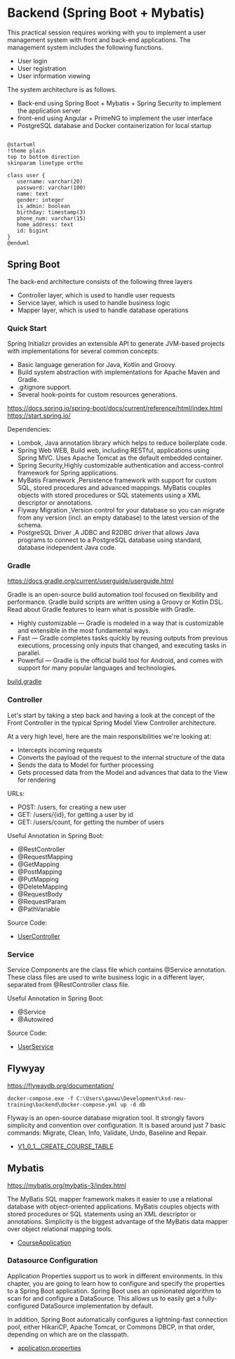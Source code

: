  # Backend (Spring Boot + Mybatis)

This practical session requires working with you to implement a user management system with front and back-end
applications. The management system includes the following functions.

- User login
- User registration
- User information viewing

The system architecture is as follows.

- Back-end using Spring Boot + Mybatis + Spring Security to implement the application server
- front-end using Angular + PrimeNG to implement the user interface
- PostgreSQL database and Docker containerization for local startup

```plantuml

@startuml
!theme plain
top to bottom direction
skinparam linetype ortho

class user {
   username: varchar(20)
   password: varchar(100)
   name: text
   gender: integer
   is_admin: boolean
   birthday: timestamp(3)
   phone_num: varchar(15)
   home_address: text
   id: bigint
}
@enduml

```

## Spring Boot

The back-end architecture consists of the following three layers

- Controller layer, which is used to handle user requests
- Service layer, which is used to handle business logic
- Mapper layer, which is used to handle database operations

### Quick Start

Spring Initializr provides an extensible API to generate JVM-based projects with implementations for several common
concepts:

- Basic language generation for Java, Kotlin and Groovy.
- Build system abstraction with implementations for Apache Maven and Gradle.
- .gitignore support.
- Several hook-points for custom resources generations.

https://docs.spring.io/spring-boot/docs/current/reference/html/index.html
https://start.spring.io/

Dependencies:

- Lombok, Java annotation library which helps to reduce boilerplate code.
- Spring Web WEB, Build web, including RESTful, applications using Spring MVC. Uses Apache Tomcat as the default
  embedded container.
- Spring Security,Highly customizable authentication and access-control framework for Spring applications.
- MyBatis Framework ,Persistence framework with support for custom SQL, stored procedures and advanced mappings. MyBatis
  couples objects with stored procedures or SQL statements using a XML descriptor or annotations.
- Flyway Migration ,Version control for your database so you can migrate from any version (incl. an empty database) to
  the latest version of the schema.
- PostgreSQL Driver ,A JDBC and R2DBC driver that allows Java programs to connect to a PostgreSQL database using
  standard, database independent Java code.

### Gradle

https://docs.gradle.org/current/userguide/userguide.html

Gradle is an open-source build automation tool focused on flexibility and performance. Gradle build scripts are written
using a Groovy or Kotlin DSL. Read about Gradle features to learn what is possible with Gradle.

- Highly customizable — Gradle is modeled in a way that is customizable and extensible in the most fundamental ways.
- Fast — Gradle completes tasks quickly by reusing outputs from previous executions, processing only inputs that
  changed,
  and executing tasks in parallel.
- Powerful — Gradle is the official build tool for Android, and comes with support for many popular languages and
  technologies.

[build.gradle](/backend/build.gradle)

### Controller

Let's start by taking a step back and having a look at the concept of the Front Controller in the typical Spring Model
View Controller architecture.

At a very high level, here are the main responsibilities we're looking at:

- Intercepts incoming requests
- Converts the payload of the request to the internal structure of the data
- Sends the data to Model for further processing
- Gets processed data from the Model and advances that data to the View for rendering

URLs:

- POST: /users, for creating a new user
- GET: /users/{id}, for getting a user by id
- GET: /users/count, for getting the number of users

Useful Annotation in Spring Boot:

- @RestController
- @RequestMapping
- @GetMapping
- @PostMapping
- @PutMapping
- @DeleteMapping
- @RequestBody
- @RequestParam
- @PathVariable

Source Code:

- [UserController](/backend/src/main/java/com/kingland/neusoft/course/controller/UserController.java)

### Service

Service Components are the class file which contains @Service annotation.
These class files are used to write business logic in a different layer, separated from @RestController class file.

Useful Annotation in Spring Boot:

- @Service
- @Autowired

Source Code:

- [UserService](/backend/src/main/java/com/kingland/neusoft/course/service/UserService.java)

## Flywyay

https://flywaydb.org/documentation/

`docker-compose.exe -f C:\Users\gavwu\Development\ksd-neu-training\backend\docker-compose.yml up -d db
`

Flyway is an open-source database migration tool. It strongly favors simplicity and convention over configuration.
It is based around just 7 basic commands: Migrate, Clean, Info, Validate, Undo, Baseline and Repair.

- [V1_0_1__CREATE_COURSE_TABLE](/backend/src/main/resources/db/migration/V1_0_1__CREATE_COURSE_TABLE.sql)

## Mybatis

https://mybatis.org/mybatis-3/index.html

The MyBatis SQL mapper framework makes it easier to use a relational database with object-oriented applications. MyBatis
couples objects with stored procedures or SQL statements using an XML descriptor or annotations. Simplicity is the
biggest advantage of the MyBatis data mapper over object relational mapping tools.

- [CourseApplication](/backend/src/main/java/com/kingland/neusoft/course/CourseApplication.java)

### Datasource Configuration

Application Properties support us to work in different environments. In this chapter, you are going to learn how to
configure and specify the properties to a Spring Boot application.
Spring Boot uses an opinionated algorithm to scan for and configure a DataSource. This allows us to easily get a
fully-configured DataSource implementation by default.

In addition, Spring Boot automatically configures a lightning-fast connection pool, either HikariCP, Apache Tomcat, or
Commons DBCP, in that order, depending on which are on the classpath.

- [application.properties](/backend/src/main/resources/application.properties)

